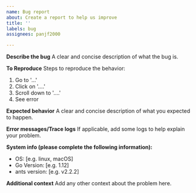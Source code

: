 ```yaml
---
name: Bug report
about: Create a report to help us improve
title: ''
labels: bug
assignees: panjf2000

---
```


**Describe the bug**
A clear and concise description of what the bug is.

**To Reproduce**
Steps to reproduce the behavior:
1. Go to '...'
2. Click on '....'
3. Scroll down to '....'
4. See error

**Expected behavior**
A clear and concise description of what you expected to happen.

**Error messages/Trace logs**
If applicable, add some logs to help explain your problem.

**System info (please complete the following information):**
 - OS: [e.g. linux, macOS]
 - Go Version: [e.g. 1.12]
 - ants version: [e.g. v2.2.2]

**Additional context**
Add any other context about the problem here.
